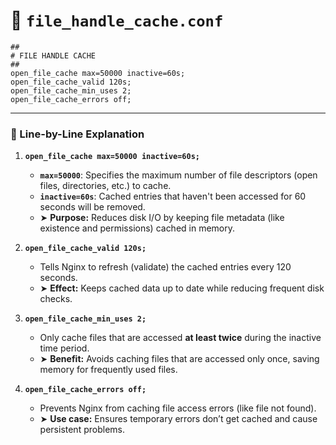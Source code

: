 # 📄 `file_handle_cache.conf`

```nginx
##
# FILE HANDLE CACHE
## 
open_file_cache max=50000 inactive=60s;
open_file_cache_valid 120s;
open_file_cache_min_uses 2;
open_file_cache_errors off;
```

---

### 🧩 Line-by-Line Explanation

1. **`open_file_cache max=50000 inactive=60s;`**

   * **`max=50000`**: Specifies the maximum number of file descriptors (open files, directories, etc.) to cache.
   * **`inactive=60s`**: Cached entries that haven't been accessed for 60 seconds will be removed.
   * ➤ **Purpose:** Reduces disk I/O by keeping file metadata (like existence and permissions) cached in memory.

2. **`open_file_cache_valid 120s;`**

   * Tells Nginx to refresh (validate) the cached entries every 120 seconds.
   * ➤ **Effect:** Keeps cached data up to date while reducing frequent disk checks.

3. **`open_file_cache_min_uses 2;`**

   * Only cache files that are accessed **at least twice** during the inactive time period.
   * ➤ **Benefit:** Avoids caching files that are accessed only once, saving memory for frequently used files.

4. **`open_file_cache_errors off;`**

   * Prevents Nginx from caching file access errors (like file not found).
   * ➤ **Use case:** Ensures temporary errors don’t get cached and cause persistent problems.
